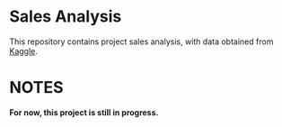 # Sales Analysis

This repository contains project sales analysis, with data obtained from [Kaggle](https://www.kaggle.com/datasets/knightbearr/sales-product-data).

# **NOTES**

**For now, this project is still in progress.**
